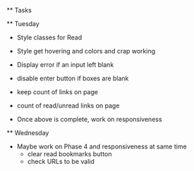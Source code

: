 ** Tasks

** Tuesday
* Style classes for Read
* Style get hovering and colors and crap working 

* Display error if an input left blank

* disable enter button if boxes are blank

* keep count of links on page

* count of read/unread links on page

* Once above is complete, work on responsiveness

** Wednesday
* Maybe work on Phase 4 and responsiveness at same time
  * clear read bookmarks button
  * check URLs to be valid

